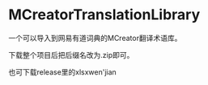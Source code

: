 # MCreatorTranslationLibrary
 一个可以导入到网易有道词典的MCreator翻译术语库。

下载整个项目后把后缀名改为.zip即可。

也可下载release里的xlsxwen'jian
